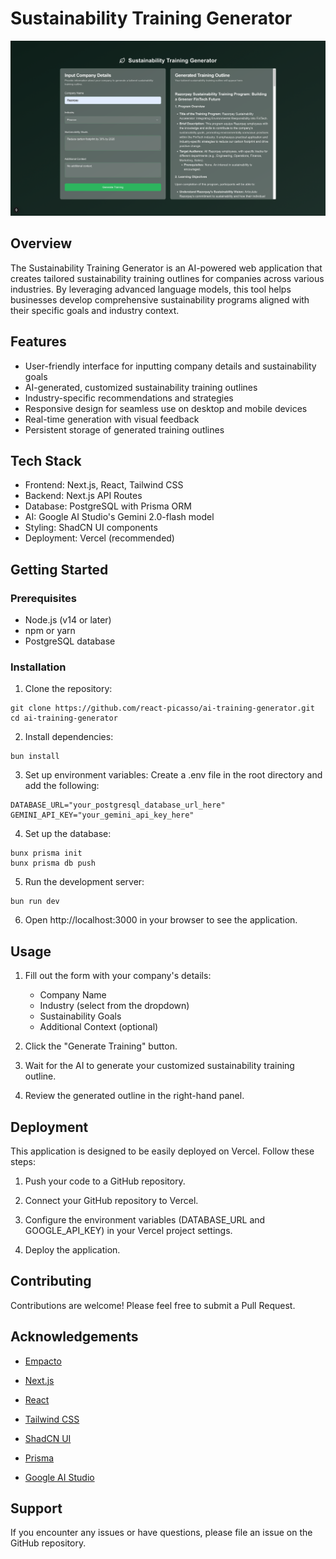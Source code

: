 # Sustainability Training Generator

![Thumbnail](/public/thumbnail.png)

## Overview

The Sustainability Training Generator is an AI-powered web application that creates tailored sustainability training outlines for companies across various industries. By leveraging advanced language models, this tool helps businesses develop comprehensive sustainability programs aligned with their specific goals and industry context.

## Features
* User-friendly interface for inputting company details and sustainability goals
* AI-generated, customized sustainability training outlines
* Industry-specific recommendations and strategies
* Responsive design for seamless use on desktop and mobile devices
* Real-time generation with visual feedback
* Persistent storage of generated training outlines

## Tech Stack
* Frontend: Next.js, React, Tailwind CSS
* Backend: Next.js API Routes
* Database: PostgreSQL with Prisma ORM
* AI: Google AI Studio's Gemini 2.0-flash model
* Styling: ShadCN UI components
* Deployment: Vercel (recommended)

## Getting Started

### Prerequisites
* Node.js (v14 or later)
* npm or yarn
* PostgreSQL database

### Installation

1. Clone the repository:

```
git clone https://github.com/react-picasso/ai-training-generator.git
cd ai-training-generator
```

2. Install dependencies:
```
bun install
```

3. Set up environment variables: Create a .env file in the root directory and add the following:
```
DATABASE_URL="your_postgresql_database_url_here"
GEMINI_API_KEY="your_gemini_api_key_here"
```

4. Set up the database:
```
bunx prisma init
bunx prisma db push
```

5. Run the development server:
```
bun run dev
```

6. Open http://localhost:3000 in your browser to see the application.

## Usage
1. Fill out the form with your company's details:
    * Company Name
    * Industry (select from the dropdown)
    * Sustainability Goals
    * Additional Context (optional)

2. Click the "Generate Training" button.

3. Wait for the AI to generate your customized sustainability training outline.

4. Review the generated outline in the right-hand panel.

## Deployment

This application is designed to be easily deployed on Vercel. Follow these steps:

1. Push your code to a GitHub repository.

2. Connect your GitHub repository to Vercel.

3. Configure the environment variables (DATABASE_URL and GOOGLE_API_KEY) in your Vercel project settings.

4. Deploy the application.

## Contributing

Contributions are welcome! Please feel free to submit a Pull Request.

## Acknowledgements

* [Empacto](https://empacto.eco)

* [Next.js](https://nextjs.org)

* [React](https://react.dev)

* [Tailwind CSS](https://tailwindcss.com/)

* [ShadCN UI](https://ui.shadcn.com/)

* [Prisma](https://www.prisma.io/)

* [Google AI Studio](https://aistudio.google.com)

## Support

If you encounter any issues or have questions, please file an issue on the GitHub repository.